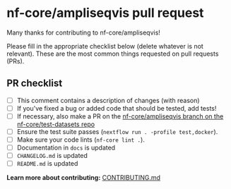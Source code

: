 # nf-core/ampliseqvis pull request

Many thanks for contributing to nf-core/ampliseqvis!

Please fill in the appropriate checklist below (delete whatever is not relevant).
These are the most common things requested on pull requests (PRs).

## PR checklist

- [ ] This comment contains a description of changes (with reason)
- [ ] If you've fixed a bug or added code that should be tested, add tests!
- [ ] If necessary, also make a PR on the [nf-core/ampliseqvis branch on the nf-core/test-datasets repo](https://github.com/nf-core/test-datasets/pull/new/nf-core/ampliseqvis)
- [ ] Ensure the test suite passes (`nextflow run . -profile test,docker`).
- [ ] Make sure your code lints (`nf-core lint .`).
- [ ] Documentation in `docs` is updated
- [ ] `CHANGELOG.md` is updated
- [ ] `README.md` is updated

**Learn more about contributing:** [CONTRIBUTING.md](https://github.com/nf-core/ampliseqvis/tree/master/.github/CONTRIBUTING.md)